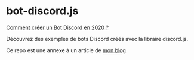 # bot-discord.js
[Comment créer un Bot Discord en 2020 ?](https://tcoll.art/bot-discord/)

Découvrez des exemples de bots Discord créés avec la libraire discord.js.

Ce repo est une annexe à un article de [mon blog](https://tcoll.art)
